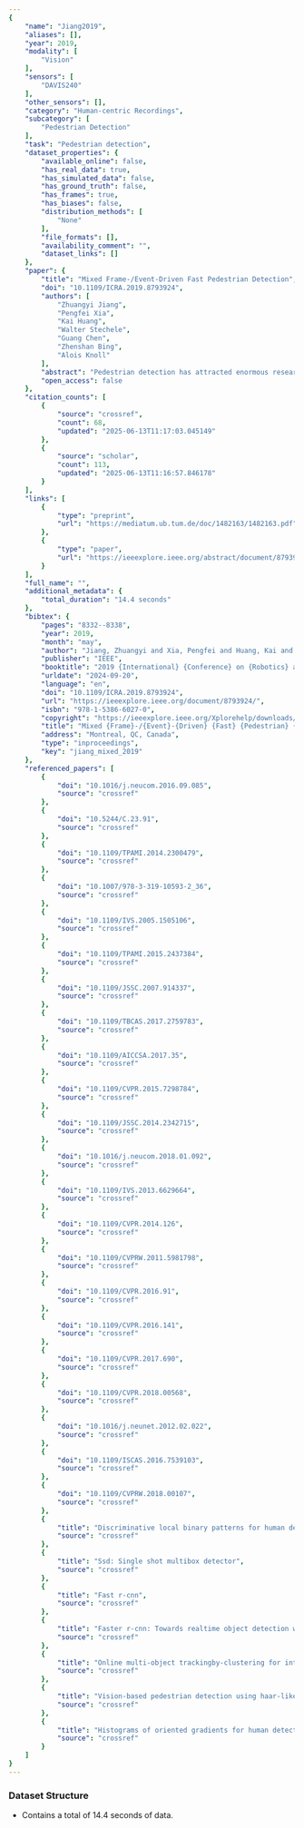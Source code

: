 ```yaml
---
{
    "name": "Jiang2019",
    "aliases": [],
    "year": 2019,
    "modality": [
        "Vision"
    ],
    "sensors": [
        "DAVIS240"
    ],
    "other_sensors": [],
    "category": "Human-centric Recordings",
    "subcategory": [
        "Pedestrian Detection"
    ],
    "task": "Pedestrian detection",
    "dataset_properties": {
        "available_online": false,
        "has_real_data": true,
        "has_simulated_data": false,
        "has_ground_truth": false,
        "has_frames": true,
        "has_biases": false,
        "distribution_methods": [
            "None"
        ],
        "file_formats": [],
        "availability_comment": "",
        "dataset_links": []
    },
    "paper": {
        "title": "Mixed Frame-/Event-Driven Fast Pedestrian Detection",
        "doi": "10.1109/ICRA.2019.8793924",
        "authors": [
            "Zhuangyi Jiang",
            "Pengfei Xia",
            "Kai Huang",
            "Walter Stechele",
            "Guang Chen",
            "Zhenshan Bing",
            "Alois Knoll"
        ],
        "abstract": "Pedestrian detection has attracted enormous research attention in the field of Intelligent Transportation System (ITS) due to that pedestrians are the most vulnerable traffic participants. So far, almost all pedestrian detection solutions are based on the conventional frame-based camera. However, they cannot perform very well in scenarios with bad light condition and high-speed motion. In this work, a Dynamic and Active Pixel Sensor (DAVIS), whose two channels concurrently output conventional gray-scale frames and asynchronous low-latency temporal contrast events of light intensity, was first used to detect pedestrians in a traffic monitoring scenario. Data from two camera channels were fed into Convolutional Neural Networks (CNNs) including three YOLOv3 models and three YOLO-tiny models to gather bounding boxes of pedestrians with respective confidence map. Furthermore, a confidence map fusion method combining the CNN-based detection results from both DAVIS channels was proposed to obtain higher accuracy. The experiments were conducted on a custom dataset collected on TUM campus. Benefiting from the high speed, low latency and wide dynamic range of the event channel, our method achieved higher frame rate and lower latency than those only using a conventional camera. Additionally, it reached higher average precision by using the fusion approach.",
        "open_access": false
    },
    "citation_counts": [
        {
            "source": "crossref",
            "count": 68,
            "updated": "2025-06-13T11:17:03.045149"
        },
        {
            "source": "scholar",
            "count": 113,
            "updated": "2025-06-13T11:16:57.846178"
        }
    ],
    "links": [
        {
            "type": "preprint",
            "url": "https://mediatum.ub.tum.de/doc/1482163/1482163.pdf"
        },
        {
            "type": "paper",
            "url": "https://ieeexplore.ieee.org/abstract/document/8793924/"
        }
    ],
    "full_name": "",
    "additional_metadata": {
        "total_duration": "14.4 seconds"
    },
    "bibtex": {
        "pages": "8332--8338",
        "year": 2019,
        "month": "may",
        "author": "Jiang, Zhuangyi and Xia, Pengfei and Huang, Kai and Stechele, Walter and Chen, Guang and Bing, Zhenshan and Knoll, Alois",
        "publisher": "IEEE",
        "booktitle": "2019 {International} {Conference} on {Robotics} and {Automation} ({ICRA})",
        "urldate": "2024-09-20",
        "language": "en",
        "doi": "10.1109/ICRA.2019.8793924",
        "url": "https://ieeexplore.ieee.org/document/8793924/",
        "isbn": "978-1-5386-6027-0",
        "copyright": "https://ieeexplore.ieee.org/Xplorehelp/downloads/license-information/IEEE.html",
        "title": "Mixed {Frame}-/{Event}-{Driven} {Fast} {Pedestrian} {Detection}",
        "address": "Montreal, QC, Canada",
        "type": "inproceedings",
        "key": "jiang_mixed_2019"
    },
    "referenced_papers": [
        {
            "doi": "10.1016/j.neucom.2016.09.085",
            "source": "crossref"
        },
        {
            "doi": "10.5244/C.23.91",
            "source": "crossref"
        },
        {
            "doi": "10.1109/TPAMI.2014.2300479",
            "source": "crossref"
        },
        {
            "doi": "10.1007/978-3-319-10593-2_36",
            "source": "crossref"
        },
        {
            "doi": "10.1109/IVS.2005.1505106",
            "source": "crossref"
        },
        {
            "doi": "10.1109/TPAMI.2015.2437384",
            "source": "crossref"
        },
        {
            "doi": "10.1109/JSSC.2007.914337",
            "source": "crossref"
        },
        {
            "doi": "10.1109/TBCAS.2017.2759783",
            "source": "crossref"
        },
        {
            "doi": "10.1109/AICCSA.2017.35",
            "source": "crossref"
        },
        {
            "doi": "10.1109/CVPR.2015.7298784",
            "source": "crossref"
        },
        {
            "doi": "10.1109/JSSC.2014.2342715",
            "source": "crossref"
        },
        {
            "doi": "10.1016/j.neucom.2018.01.092",
            "source": "crossref"
        },
        {
            "doi": "10.1109/IVS.2013.6629664",
            "source": "crossref"
        },
        {
            "doi": "10.1109/CVPR.2014.126",
            "source": "crossref"
        },
        {
            "doi": "10.1109/CVPRW.2011.5981798",
            "source": "crossref"
        },
        {
            "doi": "10.1109/CVPR.2016.91",
            "source": "crossref"
        },
        {
            "doi": "10.1109/CVPR.2016.141",
            "source": "crossref"
        },
        {
            "doi": "10.1109/CVPR.2017.690",
            "source": "crossref"
        },
        {
            "doi": "10.1109/CVPR.2018.00568",
            "source": "crossref"
        },
        {
            "doi": "10.1016/j.neunet.2012.02.022",
            "source": "crossref"
        },
        {
            "doi": "10.1109/ISCAS.2016.7539103",
            "source": "crossref"
        },
        {
            "doi": "10.1109/CVPRW.2018.00107",
            "source": "crossref"
        },
        {
            "title": "Discriminative local binary patterns for human detection in personal album",
            "source": "crossref"
        },
        {
            "title": "Ssd: Single shot multibox detector",
            "source": "crossref"
        },
        {
            "title": "Fast r-cnn",
            "source": "crossref"
        },
        {
            "title": "Faster r-cnn: Towards realtime object detection with region proposal networks",
            "source": "crossref"
        },
        {
            "title": "Online multi-object trackingby-clustering for intelligent transportation system with neuromorphic vision sensor",
            "source": "crossref"
        },
        {
            "title": "Vision-based pedestrian detection using haar-like features",
            "source": "crossref"
        },
        {
            "title": "Histograms of oriented gradients for human detection",
            "source": "crossref"
        }
    ]
}
---
```



### Dataset Structure 

- Contains a total of 14.4 seconds of data.